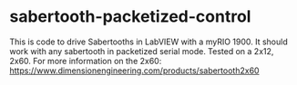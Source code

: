 # sabertooth-packetized-control
This is code to drive Sabertooths in LabVIEW with a myRIO 1900. It should work with any sabertooth in packetized serial mode.
Tested on a 2x12, 2x60.
For more information on the 2x60: https://www.dimensionengineering.com/products/sabertooth2x60
